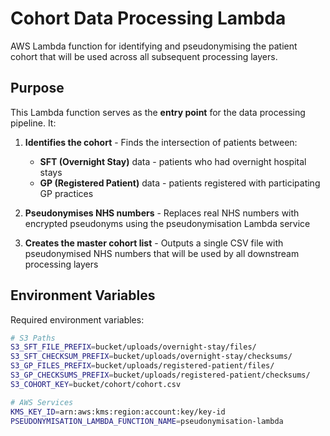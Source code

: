 # Cohort Data Processing Lambda

AWS Lambda function for identifying and pseudonymising the patient cohort that will be used across all subsequent processing layers.

## Purpose

This Lambda function serves as the **entry point** for the data processing pipeline. It:

1. **Identifies the cohort** - Finds the intersection of patients between:
   - **SFT (Overnight Stay)** data - patients who had overnight hospital stays
   - **GP (Registered Patient)** data - patients registered with participating GP practices

2. **Pseudonymises NHS numbers** - Replaces real NHS numbers with encrypted pseudonyms using the pseudonymisation Lambda service

3. **Creates the master cohort list** - Outputs a single CSV file with pseudonymised NHS numbers that will be used by all downstream processing layers


## Environment Variables

Required environment variables:

```bash
# S3 Paths
S3_SFT_FILE_PREFIX=bucket/uploads/overnight-stay/files/
S3_SFT_CHECKSUM_PREFIX=bucket/uploads/overnight-stay/checksums/
S3_GP_FILES_PREFIX=bucket/uploads/registered-patient/files/
S3_GP_CHECKSUMS_PREFIX=bucket/uploads/registered-patient/checksums/
S3_COHORT_KEY=bucket/cohort/cohort.csv

# AWS Services
KMS_KEY_ID=arn:aws:kms:region:account:key/key-id
PSEUDONYMISATION_LAMBDA_FUNCTION_NAME=pseudonymisation-lambda
```